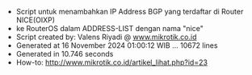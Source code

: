 - Script untuk menambahkan IP Address BGP yang terdaftar di Router NICE(OIXP)
- ke RouterOS dalam ADDRESS-LIST dengan nama "nice"
- Script created by: Valens Riyadi @ www.mikrotik.co.id
- Generated at 16 November 2024 01:00:12 WIB ... 10672 lines
- Generated in 10.746 seconds
- How-to: http://www.mikrotik.co.id/artikel_lihat.php?id=23
